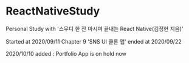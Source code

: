 # ReactNativeStudy
Personal Study with '스무디 한 잔 마시며 끝내는 React Native(김정현 지음)'

Started at 2020/09/11
Chapter 9 'SNS UI 클론 앱' ended at 2020/09/22

2020/10/10 added : 
 Portfolio App is on hold now
